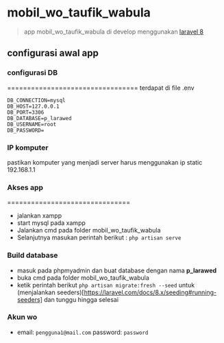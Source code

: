 # mobil_wo_taufik_wabula
>app mobil_wo_taufik_wabula di develop menggunakan [laravel 8](https://laravel.com/docs/8.x)

## configurasi awal app
### configurasi DB
=================================
terdapat di file .env <br>
```
DB_CONNECTION=mysql
DB_HOST=127.0.0.1
DB_PORT=3306
DB_DATABASE=p_larawed
DB_USERNAME=root
DB_PASSWORD=
```
### IP komputer
pastikan komputer yang menjadi server harus menggunakan ip static 192.168.1.1

### Akses app
===============================
+ jalankan xampp
+ start mysql pada xampp
+ Jalankan cmd pada folder mobil_wo_taufik_wabula
+ Selanjutnya masukan perintah berikut : ```php artisan serve```

### Build database
+ masuk pada phpmyadmin dan buat database dengan nama **p_larawed**
+ buka cmd pada folder mobil_wo_taufik_wabula
+ ketik perintah berikut ```php artisan migrate:fresh --seed``` untuk (menjalankan seeders)[https://laravel.com/docs/8.x/seeding#running-seeders] dan tunggu hingga selesai

### Akun wo
+ email: ```pengguna1@mail.com``` password: ```password```
